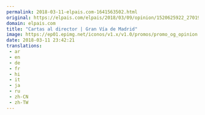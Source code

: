 ```yaml
---
permalink: 2018-03-11-elpais.com-1641563502.html
original: https://elpais.com/elpais/2018/03/09/opinion/1520625922_270197.html#?ref=rss&format=simple&link=link
domain: elpais.com
title: "Cartas al director | Gran Vía de Madrid"
image: https://ep01.epimg.net/iconos/v1.x/v1.0/promos/promo_og_opinion.png
date: 2018-03-11 23:42:21
translations: 
 - ar
 - en
 - de
 - fr
 - hi
 - it
 - ja
 - ru
 - zh-CN
 - zh-TW
---
```


